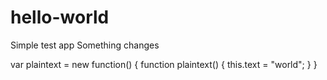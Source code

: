 # hello-world
Simple test app
Something changes


var plaintext = new function()
{
  function plaintext()
  {
    this.text = "world";
  }
}
